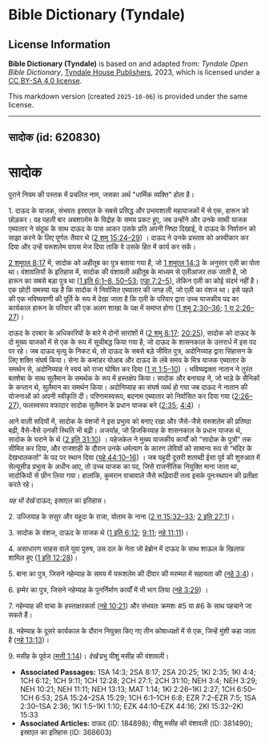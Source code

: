 # Bible Dictionary (Tyndale)

## License Information

**Bible Dictionary (Tyndale)** is based on and adapted from: _Tyndale Open Bible Dictionary_, [Tyndale House Publishers](https://tyndaleopenresources.com/), 2023, which is licensed under a [CC BY-SA 4.0 license](https://creativecommons.org/licenses/by-sa/4.0/legalcode.en).

This markdown version (created `2025-10-06`) is provided under the same license.



--------------------------------

## सादोक (id: 620830)

सादोक
=====

पुराने नियम की पस्तक में प्रचलित नाम, जसका अर्थ "धार्मिक व्यक्ति" होता है।

1\. दाऊद के याजक, संभवतः इस्राएल के सबसे प्रसिद्ध और प्रभावशाली महायाजकों में से एक, हारून को छोड़कर। वह पहली बार अबशालोम के विद्रोह के समय प्रकट हुए, जब उन्होंने और उनके साथी याजक एब्यातार ने संदूक के साथ दाऊद के पास आकर उसके प्रति अपनी निष्ठा दिखाई, वे दाऊद के निर्वासन को साझा करने के लिए पूर्णतः तैयार थे ([2 शमू 15:24–29](https://ref.ly/2Sam15:24-2Sam15:29)) । दाऊद ने उनके प्रस्ताव को अस्वीकार कर दिया और उन्हें यरूशलेम वापस भेज दिया ताकि वे उसके हित में कार्य कर सकें।

[2 शमूएल 8:17](https://ref.ly/2Sam8:17) में, सादोक को अहीतूब का पुत्र बताया गया है, जो [1 शमूएल 14:3](https://ref.ly/1Sam14:3) के अनुसार एली का पोता था। वंशावलियों के इतिहास में, सादोक की वंशावली अहीतूब के माध्यम से एलीआजर तक जाती है, जो हारून का सबसे बड़ा पुत्र था ([1 इति 6:1–8, 50–53](https://ref.ly/1Chr6:1-1Chr6:8,1Chr6:50-1Chr6:53); [एज्रा 7:2–5](https://ref.ly/Ezra7:2-Ezra7:5)), लेकिन एली का कोई संदर्भ नहीं है। एक छोटी समस्या यह है कि सादोक ने निर्वासित एब्यातार की जगह ली, जो एली का वंशज था। इसे पहले की एक भविष्यवाणी की पूर्ति के रूप में देखा जाता है कि एली के परिवार द्वारा उच्च याजकीय पद का कार्यकाल हारून के परिवार की एक अलग शाखा के पक्ष में समाप्त होगा ([1 शमू 2:30–36](https://ref.ly/1Sam2:30-1Sam2:36); [1 रा 2:26–27](https://ref.ly/1Kgs2:26-1Kgs2:27))।

दाऊद के दरबार के अधिकारियों के बारे मे दोनों सारांशों में ([2 शमू 8:17](https://ref.ly/2Sam8:17); [20:25](https://ref.ly/2Sam20:25)), सादोक को दाऊद के दो मुख्य याजकों में से एक के रूप में सूचीबद्ध किया गया है, जो दाऊद के शासनकाल के उत्तरार्ध में इस पद पर रहे। जब दाऊद मृत्यु के निकट थे, तो दाऊद के सबसे बड़े जीवित पुत्र, अदोनिय्याह द्वारा सिंहासन के लिए शक्ति संघर्ष किया। सेना के कमांडर योआब और दाऊद के लंबे समय के मित्र याजक एब्यातार के समर्थन से, अदोनिय्याह ने स्वयं को राजा घोषित कर दिया ([1 रा 1:5–10](https://ref.ly/1Kgs1:5-1Kgs1:10)) । भविष्यद्वक्ता नातान ने तुरंत बतशेबा के साथ सुलैमान के समर्थक के रूप में हस्तक्षेप किया। सादोक और बनायाह ने, जो भाड़े के सैनिकों के कप्तान थे, सुलैमान का समर्थन किया। अदोनिय्याह का संघर्ष व्यर्थ हो गया जब दाऊद ने नातान की योजनाओं को अपनी स्वीकृति दी। परिणामस्वरूप, बदनाम एब्यातार को निर्वासित कर दिया गया ([2:26–27](https://ref.ly/1Kgs2:26-1Kgs2:27)), फलस्वरूप वफादार सादोक सुलैमान के प्रधान याजक बने ([2:35](https://ref.ly/1Kgs2:35); [4:4](https://ref.ly/1Kgs4:4)) ।

आने वाली सदियों में, सादोक के वंशजों ने इस प्रभुत्व को बनाए रखा और जैसे\-जैसे यरूशलेम की प्रतिष्ठा बढ़ी, वैसे\-वैसे उनकी स्थिति भी बढ़ी। अजर्याह, जो हिजकिय्याह के शासनकाल के प्रधान याजक थे, सादोक के घराने के थे ([2 इति 31:10](https://ref.ly/2Chr31:10)) । यहेजकेल ने मुख्य याजकीय कार्यों को “सादोक के पुत्रों” तक सीमित कर दिया, और राजशाही के दौरान उनके धर्मत्याग के कारण लेवियों को सामान्य रूप से “मंदिर के देखभालकर्ता” के पद पर स्थान दिया ([यहे 44:10–16](https://ref.ly/Ezek44:10-Ezek44:16)) । जब यहूदी दूसरी शताब्दी ईसा पूर्व की शुरुआत में सेल्यूसीड प्रभुत्व के अधीन आए, तो उच्च याजक का पद, जिसे राजनीतिक नियुक्ति माना जाता था, सादोकियों से छीन लिया गया। हालांकि, कुमरान वाचावाले जैसे रूढ़िवादी तत्व इसके पुनःस्थापन की प्रतीक्षा करते रहे।

*यह भी देखें* दाऊद; इस्राएल का इतिहास।

2\. उज्जियाह के ससुर और यहूदा के राजा, योताम के नाना ([2 रा 15:32–33](https://ref.ly/2Kgs15:32-2Kgs15:33); [2 इति 27:1](https://ref.ly/2Chr27:1))।

3\. सादोक के वंशज, दाऊद के याजक थे ([1 इति 6:12](https://ref.ly/1Chr6:12); [9:11](https://ref.ly/1Chr9:11); [नहे 11:11](https://ref.ly/Neh11:11))।

4\. असाधारण साहस वाले युवा पुरुष, उस दल के नेता जो हेब्रोन में दाऊद के साथ शाऊल के खिलाफ शामिल हुए ([1 इति 12:28](https://ref.ly/1Chr12:28))।

5\. बाना का पुत्र, जिसने नहेम्याह के समय में यरूशलेम की दीवार की मरम्मत में सहायता की ([नहे 3:4](https://ref.ly/Neh3:4))।

6\. इम्मेर का पुत्र, जिसने नहेम्याह के पुनर्निर्माण कार्यों में भी भाग लिया ([नहे 3:29](https://ref.ly/Neh3:29)) ।

7\. नहेम्याह की वाचा के हस्ताक्षरकर्ता ([नहे 10:21](https://ref.ly/Neh10:21)) और संभवतः क्रमशः \#5 या \#6 के साथ पहचाने जा सकते हैं।

8\. नहेम्याह के दूसरे कार्यकाल के दौरान नियुक्त किए गए तीन कोषाध्यक्षों में से एक, जिन्हें मुंशी कहा जाता है ([नहे 13:13](https://ref.ly/Neh13:13))।

9\. मसीह के पूर्वज ([मत्ती 1:14](https://ref.ly/Matt1:14))। *देखें* प्रभु यीशु मसीह की वंशावली।

* **Associated Passages:** 1SA 14:3; 2SA 8:17; 2SA 20:25; 1KI 2:35; 1KI 4:4; 1CH 6:12; 1CH 9:11; 1CH 12:28; 2CH 27:1; 2CH 31:10; NEH 3:4; NEH 3:29; NEH 10:21; NEH 11:11; NEH 13:13; MAT 1:14; 1KI 2:26–1KI 2:27; 1CH 6:50–1CH 6:53; 2SA 15:24–2SA 15:29; 1CH 6:1–1CH 6:8; EZR 7:2–EZR 7:5; 1SA 2:30–1SA 2:36; 1KI 1:5–1KI 1:10; EZK 44:10–EZK 44:16; 2KI 15:32–2KI 15:33
* **Associated Articles:** दाऊद (ID: 184898); यीशु मसीह की वंशावली (ID: 381490); इस्राएल का इतिहास  (ID: 368603)

